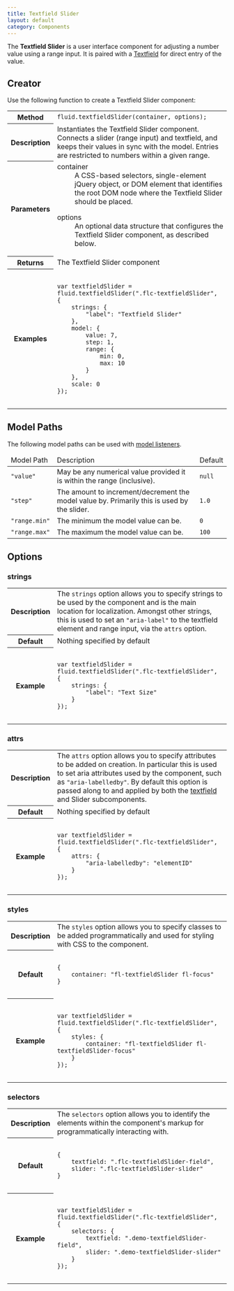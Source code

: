 ```yaml
---
title: Textfield Slider
layout: default
category: Components
---
```


The **Textfield Slider** is a user interface component for adjusting a number value using a range input. It is paired with a [Textfield](Textfield.md) for direct entry of the value.

## Creator ##

Use the following function to create a Textfield Slider component:

<table>
    <tbody>
        <tr>
            <th>Method</th>
            <td>
                <code>fluid.textfieldSlider(container, options);</code>
            </td>
        </tr>
        <tr>
            <th>Description</th>
            <td>
                Instantiates the Textfield Slider component. Connects a slider (range input) and textfield, and keeps their values in sync with the model. Entries are restricted to numbers within a given range.
            </td>
        </tr>
        <tr>
            <th>Parameters</th>
            <td>
                <dl>
                    <dt>container</dt>
                    <dd>
                        A CSS-based selectors, single-element jQuery object, or DOM element that identifies the root DOM node where the Textfield Slider should be placed.
                    </dd>
                </dl>
                <dl>
                    <dt>options</dt>
                    <dd>
                        An optional data structure that configures the Textfield Slider component, as described below.
                    </dd>
                </dl>
            </td>
        </tr>
        <tr>
            <th>Returns</th>
            <td>The Textfield Slider component</td>
        </tr>
        <tr>
            <th>Examples</th>
            <td>
<pre>
<code>
var textfieldSlider = fluid.textfieldSlider(".flc-textfieldSlider", {
    strings: {
        "label": "Textfield Slider"
    },
    model: {
        value: 7,
        step: 1,
        range: {
            min: 0,
            max: 10
        }
    },
    scale: 0
});
</code>
</pre>
            </td>
        </tr>
    </tbody>
</table>

## Model Paths ##

The following model paths can be used with [model listeners](ChangeApplierAPI.md).

<table>
    <thead>
        <tr>
            <td>Model Path</td>
            <td>Description</td>
            <td>Default</td>
        </tr>
    </thead>
    <tbody>
        <tr>
            <td>
                <code>"value"</code>
            </td>
            <td>
                May be any numerical value provided it is within the range (inclusive).
            </td>
            <td>
                <code>null</code>
            </td>
        </tr>
        <tr>
            <td>
                <code>"step"</code>
            </td>
            <td>
                The amount to increment/decrement the model value by. Primarily this is used by the slider.
            </td>
            <td>
                <code>1.0</code>
            </td>
        </tr>
        <tr>
            <td>
                <code>"range.min"</code>
            </td>
            <td>
                The minimum the model value can be.
            </td>
            <td>
                <code>0</code>
            </td>
        </tr>
        <tr>
            <td>
                <code>"range.max"</code>
            </td>
            <td>
                The maximum the model value can be.
            </td>
            <td>
                <code>100</code>
            </td>
        </tr>
    </tbody>
</table>

## Options ##

### strings ###

<table>
    <tbody>
        <tr>
            <th>Description</th>
            <td>
                The <code>strings</code> option allows you to specify strings to be used by the component and is the main location for localization. Amongst other strings, this is used to set an <code>"aria-label"</code> to the textfield element and range input, via the <code>attrs</code> option.
            </td>
        </tr>
        <tr>
            <th>Default</th>
            <td>Nothing specified by default</td>
        </tr>
        <tr>
            <th>Example</th>
            <td>
<pre>
<code>
var textfieldSlider = fluid.textfieldSlider(".flc-textfieldSlider", {
    strings: {
        "label": "Text Size"
    }
});
</code>
</pre>
            </td>
        </tr>
    </tbody>
</table>

### attrs ###

<table>
    <tbody>
        <tr>
            <th>Description</th>
            <td>
                The <code>attrs</code> option allows you to specify attributes to be added on creation. In particular this is used to set aria attributes used by the component, such as <code>"aria-labelledby"</code>. By default this option is passed along to and applied by both the <a href="Textfield.md">textfield</a> and Slider subcomponents.
            </td>
        </tr>
        <tr>
            <th>Default</th>
            <td>Nothing specified by default</td>
        </tr>
        <tr>
            <th>Example</th>
            <td>
<pre>
<code>
var textfieldSlider = fluid.textfieldSlider(".flc-textfieldSlider", {
    attrs: {
        "aria-labelledby": "elementID"
    }
});
</code>
</pre>
            </td>
        </tr>
    </tbody>
</table>

### styles ###

<table>
    <tbody>
        <tr>
            <th>Description</th>
            <td>
                The <code>styles</code> option allows you to specify classes to be added programmatically and used for styling with CSS to the component.
            </td>
        </tr>
        <tr>
            <th>Default</th>
            <td>
<pre>
<code>
{
    container: "fl-textfieldSlider fl-focus"
}
</code>
</pre>
            </td>
        </tr>
        <tr>
            <th>Example</th>
            <td>
<pre>
<code>
var textfieldSlider = fluid.textfieldSlider(".flc-textfieldSlider", {
    styles: {
        container: "fl-textfieldSlider fl-textfieldSlider-focus"
    }
});
</code>
</pre>
            </td>
        </tr>
    </tbody>
</table>


### selectors ###

<table>
    <tbody>
        <tr>
            <th>Description</th>
            <td>
                The <code>selectors</code> option allows you to identify the elements within the component's markup for programmatically interacting with.
            </td>
        </tr>
        <tr>
            <th>Default</th>
            <td>
<pre>
<code>
{
    textfield: ".flc-textfieldSlider-field",
    slider: ".flc-textfieldSlider-slider"
}
</code>
</pre>
            </td>
        </tr>
        <tr>
            <th>Example</th>
            <td>
<pre>
<code>
var textfieldSlider = fluid.textfieldSlider(".flc-textfieldSlider", {
    selectors: {
        textfield: ".demo-textfieldSlider-field",
        slider: ".demo-textfieldSlider-slider"
    }
});
</code>
</pre>
            </td>
        </tr>
    </tbody>
</table>
